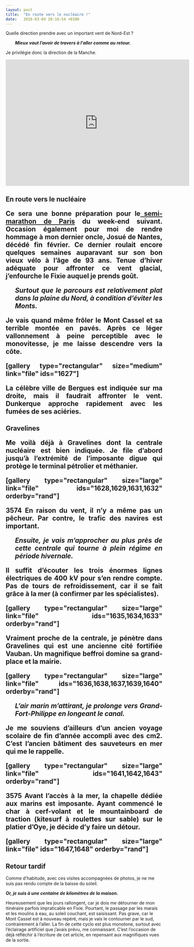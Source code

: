 ```yaml
---
layout: post
title:  "En route vers le nucléaire !"
date:   2016-03-04 20:16:54 +0100
---
```

<p style="text-align: justify;">Quelle direction prendre avec un important vent de Nord-Est ?</p>
<p style="padding-left: 30px;"><em><strong>Mieux vaut l’avoir de travers à l’aller comme au retour.</strong></em></p>
<p style="text-align: justify;">Je privilégie donc la direction de la Manche.</p>

<center><iframe src="https://www.strava.com/activities/504877775/embed/734ae923519f19fe71ec6aa9fc975fabe6382e4b" width="590" height="405" frameborder="0" scrolling="no"></iframe></center>
<h2 style="text-align: justify;">En route vers le nucléaire
<p style="text-align: justify;">Ce sera une bonne préparation pour le<a href="http://twomoulins.fr/semi-marathon-de-paris-2016/"> semi-marathon de Paris</a> du week-end suivant.
Occasion également pour moi de rendre hommage à mon dernier oncle, Josué de Nantes, décédé fin février.
Ce dernier roulait encore quelques semaines auparavant sur son bon vieux vélo à l’âge de 93 ans.
Tenue d’hiver adéquate pour affronter ce vent glacial, j’enfourche le Fixie auquel je prends goût.</p>
<p style="padding-left: 30px;"><em><strong>Surtout que le parcours est relativement plat dans la plaine du Nord, à condition d’éviter les Monts.</strong></em></p>
<p style="text-align: justify;">Je vais quand même frôler le Mont Cassel et sa terrible montée en pavés.
Après ce léger vallonnement à peine perceptible avec le monovitesse, je me laisse descendre vers la côte.</p>
[gallery type="rectangular" size="medium" link="file" ids="1627"]
<p style="text-align: justify;">La célèbre ville de Bergues est indiquée sur ma droite, mais il faudrait affronter le vent.
Dunkerque approche rapidement avec les fumées de ses aciéries.</p>

<h2 style="text-align: justify;">Gravelines
<p style="text-align: justify;">Me voilà déjà à Gravelines dont la centrale nucléaire est bien indiquée.
Je file d’abord jusqu’à l’extrémité de l’imposante digue qui protège le terminal pétrolier et méthanier.</p>
[gallery type="rectangular" size="large" link="file" ids="1628,1629,1631,1632" orderby="rand"]
<p style="text-align: justify;"></p>
3574
En raison du vent, il n’y a même pas un pêcheur.
Par contre, le trafic des navires est important.
<p style="padding-left: 30px;"><em><strong>Ensuite, je vais m’approcher au plus près de cette centrale qui tourne à plein régime en période hivernale.</strong></em></p>
Il suffit d’écouter les trois énormes lignes électriques de 400 kV pour s’en rendre compte.
Pas de tours de refroidissement, car il se fait grâce à la mer (à confirmer par les spécialistes).

[gallery type="rectangular" size="large" link="file" ids="1635,1634,1633" orderby="rand"]

Vraiment proche de la centrale, je pénètre dans Gravelines qui est une ancienne cité fortifiée Vauban.
Un magnifique beffroi domine sa grand-place et la mairie.

[gallery type="rectangular" size="large" link="file" ids="1636,1638,1637,1639,1640" orderby="rand"]
<p style="padding-left: 30px;"><em><strong>L’air marin m’attirant, je prolonge vers Grand-Fort-Philippe en longeant le canal.</strong></em></p>
Je me souviens d’ailleurs d’un ancien voyage scolaire de fin d’année accompli avec des cm2.
C’est l’ancien bâtiment des sauveteurs en mer qui me le rappelle.

[gallery type="rectangular" size="large" link="file" ids="1641,1642,1643" orderby="rand"]


3575
Avant l’accès à la mer, la chapelle dédiée aux marins est imposante.
Ayant commencé le char à cerf-volant et le mountainboard de traction (kitesurf à roulettes sur sable) sur le platier d’Oye, je décide d’y faire un détour.

[gallery type="rectangular" size="large" link="file" ids="1647,1648" orderby="rand"]
## Retour tardif
Comme d’habitude, avec ces visites accompagnées de photos, je ne me suis pas rendu compte de la baisse du soleil.

<em><strong>Or, je suis à une centaine de kilomètres de la maison.</strong></em>

Heureusement que les jours rallongent, car je dois me détourner de mon itinéraire parfois impraticable en Fixie.
Pourtant, le passage par les marais et les moulins à eau, au soleil couchant, est saisissant.
Pas grave, car le Mont Cassel est à nouveau repéré, mais je vais le contourner par le sud, contrairement à l’aller.
La fin de cette cyclo est plus monotone, surtout avec l’éclairage artificiel que j’avais prévu, me connaissant.
C’est l’occasion de déjà réfléchir à l’écriture de cet article, en repensant aux magnifiques vues de la sortie.